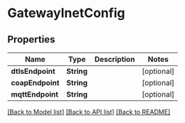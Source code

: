 # GatewayInetConfig

## Properties
Name | Type | Description | Notes
------------ | ------------- | ------------- | -------------
**dtlsEndpoint** | **String** |  | [optional] 
**coapEndpoint** | **String** |  | [optional] 
**mqttEndpoint** | **String** |  | [optional] 

[[Back to Model list]](../README.md#documentation-for-models) [[Back to API list]](../README.md#documentation-for-api-endpoints) [[Back to README]](../README.md)


